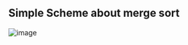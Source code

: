 ## Simple Scheme about merge sort
![image](https://github.com/user-attachments/assets/d187faed-2690-44b6-a595-71be78b17d12)

